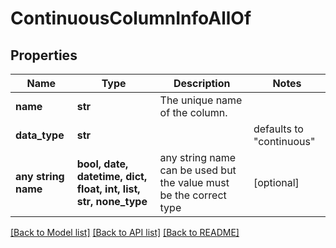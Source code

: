 # ContinuousColumnInfoAllOf


## Properties
Name | Type | Description | Notes
------------ | ------------- | ------------- | -------------
**name** | **str** | The unique name of the column. | 
**data_type** | **str** |  | defaults to "continuous"
**any string name** | **bool, date, datetime, dict, float, int, list, str, none_type** | any string name can be used but the value must be the correct type | [optional]

[[Back to Model list]](../README.md#documentation-for-models) [[Back to API list]](../README.md#documentation-for-api-endpoints) [[Back to README]](../README.md)


